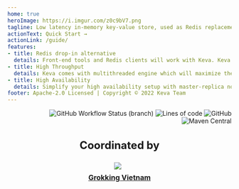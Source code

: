 ```yaml
---
home: true
heroImage: https://i.imgur.com/z0c9bV7.png
tagline: Low latency in-memory key-value store, used as Redis replacement
actionText: Quick Start →
actionLink: /guide/
features:
- title: Redis drop-in alternative
  details: Front-end tools and Redis clients will work with Keva. Keva is a drop in alternative to Redis.
- title: High Throughput
  details: Keva comes with multithreaded engine which will maximize the use of your system's resources
- title: High Availability
  details: Simplify your high availability setup with master-replica nodes and sharded cluster mode (will be available soon) 
footer: Apache-2.0 Licensed | Copyright © 2022 Keva Team
---
```


<p style="text-align: right; max-width: 960px; margin: auto;">
<img src="https://img.shields.io/github/workflow/status/keva-dev/keva/Build/master?label=build&style=flat-square" alt="GitHub Workflow Status (branch)">
<img src="https://img.shields.io/tokei/lines/github/keva-dev/keva?style=flat-square" alt="Lines of code">
<img src="https://img.shields.io/github/license/keva-dev/keva?style=flat-square" alt="GitHub">
<img src="https://img.shields.io/maven-central/v/dev.keva/kevadb?style=flat-square" alt="Maven Central">
</p>

<div style="margin-top: 2rem; max-width: 960px; text-align: center; font-size: 1.5rem; font-weight: bold;">Coordinated by</div>

<div style="text-align: center; margin-top: 1.5rem; margin-bottom: 0.5rem;">
<a href="https://www.grokking.org" target="_blank"><img src="https://i.imgur.com/5k8qMpf.png" style="max-width: 92px; margin-right: 0.5rem;" /></a>
</div>

<div style="margin-top: 0; margin-bottom: 2rem; max-width: 960px; text-align: center; font-size: 1rem; font-weight: bold;">
  <a href="https://www.grokking.org" target="_blank">Grokking Vietnam</a>
</div>
